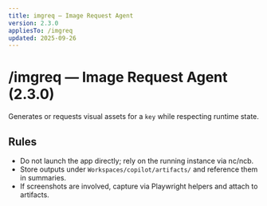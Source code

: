 ```yaml
---
title: imgreq — Image Request Agent
version: 2.3.0
appliesTo: /imgreq
updated: 2025-09-26
---
```


# /imgreq — Image Request Agent (2.3.0)

Generates or requests visual assets for a `key` while respecting runtime state.

## Rules
- Do not launch the app directly; rely on the running instance via nc/ncb.
- Store outputs under `Workspaces/copilot/artifacts/` and reference them in summaries.
- If screenshots are involved, capture via Playwright helpers and attach to artifacts.
